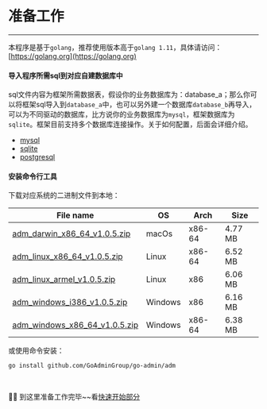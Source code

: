 # 准备工作
---

本程序是基于```golang```，推荐使用版本高于```golang 1.11```，具体请访问：[https://golang.org](https://golang.org)

#### 导入程序所需sql到对应<strong>自建数据库</strong>中

sql文件内容为框架所需数据表，假设你的业务数据库为：database_a；那么你可以将框架sql导入到```database_a```中，也可以另外建一个数据库```database_b```再导入，可以为不同驱动的数据库，比方说你的业务数据库为```mysql```，框架数据库为```sqlite```。框架目前支持多个数据库连接操作。关于如何配置，后面会详细介绍。

- [mysql](https://raw.githubusercontent.com/GoAdminGroup/go-admin/master/data/admin.sql)
- [sqlite](https://raw.githubusercontent.com/GoAdminGroup/go-admin/master/data/admin.db)
- [postgresql](https://raw.githubusercontent.com/GoAdminGroup/go-admin/master/data/admin.pgsql)

#### 安装命令行工具

下载对应系统的二进制文件到本地：

|  File name   | OS  | Arch  | Size  |
|  ----  | ----  | ----  |----  |
| [adm_darwin_x86_64_v1.0.5.zip](http://file.go-admin.cn/go_admin/cli/v1_0_5/adm_darwin_x86_64_v1.0.5.zip)  | macOs | x86-64 | 4.77 MB
| [adm_linux_x86_64_v1.0.5.zip](http://file.go-admin.cn/go_admin/cli/v1_0_5/adm_linux_x86_64_v1.0.5.zip)  | Linux | x86-64   | 6.52 MB
| [adm_linux_armel_v1.0.5.zip](http://file.go-admin.cn/go_admin/cli/v1_0_5/adm_linux_armel_v1.0.5.zip)  | Linux | x86   | 6.06 MB
| [adm_windows_i386_v1.0.5.zip](http://file.go-admin.cn/go_admin/cli/v1_0_5/adm_windows_i386_v1.0.5.zip)  | Windows | x86  |6.16 MB
| [adm_windows_x86_64_v1.0.5.zip](http://file.go-admin.cn/go_admin/cli/v1_0_5/adm_windows_x86_64_v1.0.5.zip)  | Windows | x86-64   |6.38 MB



或使用命令安装：

```
go install github.com/GoAdminGroup/go-admin/adm
```

<br>

🍺🍺 到这里准备工作完毕~~看[快速开始部分](quick_start)